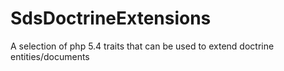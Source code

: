 SdsDoctrineExtensions
=====================

A selection of php 5.4 traits that can be used to extend doctrine entities/documents
